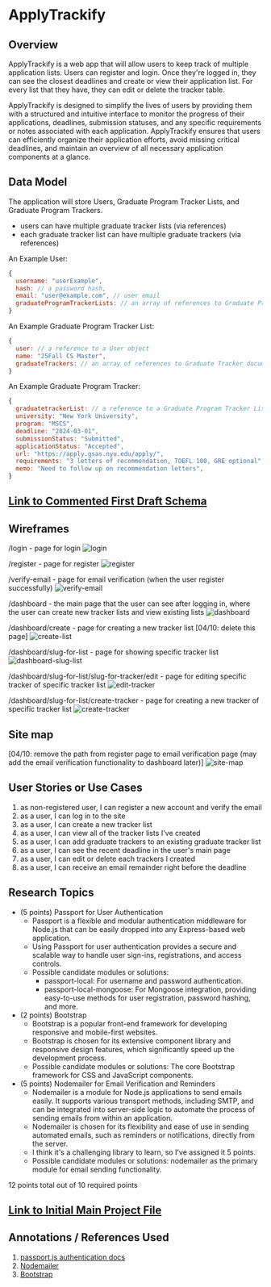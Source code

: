 # ApplyTrackify

## Overview

ApplyTrackify is a web app that will allow users to keep track of multiple application lists. Users can register and login. Once they're logged in, they can see the closest deadlines and create or view their application list. For every list that they have, they can edit or delete the tracker table.

ApplyTrackify is designed to simplify the lives of users by providing them with a structured and intuitive interface to monitor the progress of their applications, deadlines, submission statuses, and any specific requirements or notes associated with each application. ApplyTrackify ensures that users can efficiently organize their application efforts, avoid missing critical deadlines, and maintain an overview of all necessary application components at a glance.

## Data Model

The application will store Users, Graduate Program Tracker Lists, and Graduate Program Trackers.

* users can have multiple graduate tracker lists (via references)
* each graduate tracker list can have multiple graduate trackers (via references)

An Example User:

```javascript
{
  username: "userExample",
  hash: // a password hash,
  email: "user@example.com", // user email
  graduateProgramTrackerLists: // an array of references to Graduate Program Tracker List documents
}
```
An Example Graduate Program Tracker List:

```javascript
{
  user: // a reference to a User object
  name: "25Fall CS Master",
  graduateTrackers: // an array of references to Graduate Tracker documents
}
```

An Example Graduate Program Tracker:

```javascript
{
  graduatetrackerList: // a reference to a Graduate Program Tracker List object
  university: "New York University",
  program: "MSCS",
  deadline: "2024-03-01", 
  submissionStatus: "Submitted", 
  applicationStatus: "Accepted",
  url: "https://apply.gsas.nyu.edu/apply/",
  requirements: "3 letters of recommendation, TOEFL 100, GRE optional", 
  memo: "Need to follow up on recommendation letters", 
}
```

## [Link to Commented First Draft Schema](db.mjs) 

## Wireframes

/login - page for login
![login](documentation/login.jpg)

/register - page for register
![register](documentation/register.jpg)

/verify-email - page for email verification (when the user register successfully)
![verify-email](documentation/verify-email.jpg)

/dashboard - the main page that the user can see after logging in, where the user can create new tracker lists and view existing lists
![dashboard](documentation/dashboard.jpg)

/dashboard/create - page for creating a new tracker list
[04/10: delete this page]
![create-list](documentation/create-list.jpg)

/dashboard/slug-for-list - page for showing specific tracker list
![dashboard-slug-list](documentation/dashboard-slug-list.jpg)

/dashboard/slug-for-list/slug-for-tracker/edit - page for editing specific tracker of specific tracker list
![edit-tracker](documentation/edit-tracker.jpg)

/dashboard/slug-for-list/create-tracker - page for creating a new tracker of specific tracker list
![create-tracker](documentation/create-tracker.jpg)

## Site map
[04/10: remove the path from register page to email verification page (may add the email verification functionality to dashboard later)]
![site-map](documentation/site-map.jpg)

## User Stories or Use Cases

1. as non-registered user, I can register a new account and verify the email
2. as a user, I can log in to the site
3. as a user, I can create a new tracker list 
4. as a user, I can view all of the tracker lists I've created
5. as a user, I can add graduate trackers to an existing graduate tracker list
6. as a user, I can see the recent deadline in the user's main page
7. as a user, I can edit or delete each trackers I created
8. as a user, I can receive an email remainder right before the deadline

## Research Topics

* (5 points) Passport for User Authentication
    * Passport is a flexible and modular authentication middleware for Node.js that can be easily dropped into any Express-based web application.
    * Using Passport for user authentication provides a secure and scalable way to handle user sign-ins, registrations, and access controls.
    * Possible candidate modules or solutions:
      * passport-local: For username and password authentication.
      * passport-local-mongoose: For Mongoose integration, providing easy-to-use methods for user registration, password hashing, and more.
* (2 points) Bootstrap
    * Bootstrap is a popular front-end framework for developing responsive and mobile-first websites.
    * Bootstrap is chosen for its extensive component library and responsive design features, which significantly speed up the development process.
    * Possible candidate modules or solutions: The core Bootstrap framework for CSS and JavaScript components.
* (5 points) Nodemailer for Email Verification and Reminders
    * Nodemailer is a module for Node.js applications to send emails easily. It supports various transport methods, including SMTP, and can be integrated into server-side logic to automate the process of sending emails from within an application.
    * Nodemailer is chosen for its flexibility and ease of use in sending automated emails, such as reminders or notifications, directly from the server. 
    * I think it's a challenging library to learn, so I've assigned it 5 points.
    * Possible candidate modules or solutions: nodemailer as the primary module for email sending functionality.

12 points total out of 10 required points 


## [Link to Initial Main Project File](app.mjs) 

## Annotations / References Used

1. [passport.js authentication docs](https://www.passportjs.org/tutorials/password/)
2. [Nodemailer](https://www.nodemailer.com/about/)
3. [Bootstrap](https://getbootstrap.com/)
